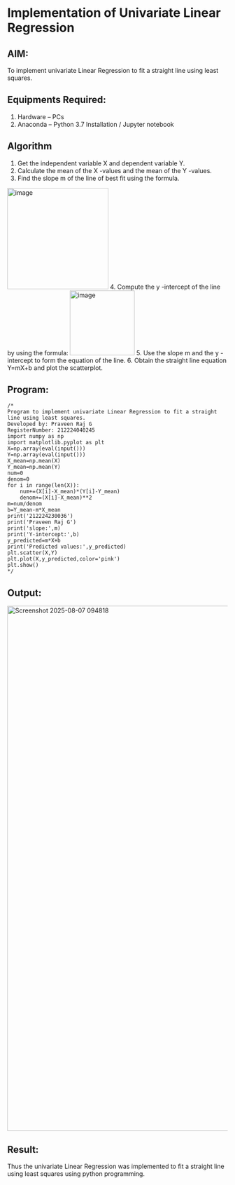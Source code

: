 # Implementation of Univariate Linear Regression
## AIM:
To implement univariate Linear Regression to fit a straight line using least squares.

## Equipments Required:
1. Hardware – PCs
2. Anaconda – Python 3.7 Installation / Jupyter notebook

## Algorithm
1. Get the independent variable X and dependent variable Y.
2. Calculate the mean of the X -values and the mean of the Y -values.
3. Find the slope m of the line of best fit using the formula. 
<img width="231" alt="image" src="https://user-images.githubusercontent.com/93026020/192078527-b3b5ee3e-992f-46c4-865b-3b7ce4ac54ad.png">
4. Compute the y -intercept of the line by using the formula:
<img width="148" alt="image" src="https://user-images.githubusercontent.com/93026020/192078545-79d70b90-7e9d-4b85-9f8b-9d7548a4c5a4.png">
5. Use the slope m and the y -intercept to form the equation of the line.
6. Obtain the straight line equation Y=mX+b and plot the scatterplot.

## Program:
```
/*
Program to implement univariate Linear Regression to fit a straight line using least squares.
Developed by: Praveen Raj G 
RegisterNumber: 212224040245
import numpy as np
import matplotlib.pyplot as plt
X=np.array(eval(input()))
Y=np.array(eval(input()))
X_mean=np.mean(X)
Y_mean=np.mean(Y)
num=0
denom=0
for i in range(len(X)):
    num+=(X[i]-X_mean)*(Y[i]-Y_mean)
    denom+=(X[i]-X_mean)**2
m=num/denom
b=Y_mean-m*X_mean
print('212224230036')
print('Praveen Raj G')
print('slope:',m)
print('Y-intercept:',b)
y_predicted=m*X+b
print('Predicted values:',y_predicted)
plt.scatter(X,Y)
plt.plot(X,y_predicted,color='pink')
plt.show()
*/
```

## Output:
<img width="1918" height="1199" alt="Screenshot 2025-08-07 094818" src="https://github.com/user-attachments/assets/421a197c-3b53-4e6d-8999-ee9efb0427c8" />




## Result:
Thus the univariate Linear Regression was implemented to fit a straight line using least squares using python programming.
